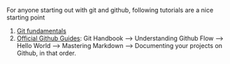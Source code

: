 For anyone starting out with git and github, following tutorials are a nice starting point
1. [Git fundamentals](https://missing.csail.mit.edu/2020/version-control/)
2. [Official Github Guides](https://guides.github.com/): Git Handbook --> Understanding Github Flow --> Hello World --> Mastering Markdown -->  Documenting your projects on Github,  in that order.